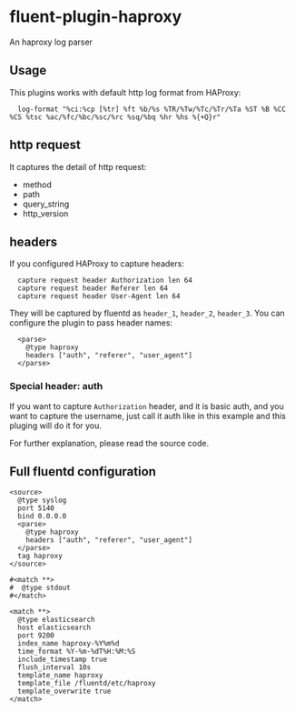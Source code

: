 # fluent-plugin-haproxy
An haproxy log parser

## Usage

This plugins works with default http log format from HAProxy:

```
  log-format "%ci:%cp [%tr] %ft %b/%s %TR/%Tw/%Tc/%Tr/%Ta %ST %B %CC %CS %tsc %ac/%fc/%bc/%sc/%rc %sq/%bq %hr %hs %{+Q}r"
```

## http request

It captures the detail of http request:
 - method
 - path
 - query_string
 - http_version

## headers

If you configured HAProxy to capture headers:

```
  capture request header Authorization len 64
  capture request header Referer len 64
  capture request header User-Agent len 64
```

They will be captured by fluentd as `header_1`, `header_2`, `header_3`.
You can configure the plugin to pass header names:

```
  <parse>
    @type haproxy
    headers ["auth", "referer", "user_agent"]
  </parse>
```

### Special header: auth

If you want to capture `Authorization` header, and it is basic auth, and you want to capture the username, just call it auth like in this example and this pluging will do it for you.

For further explanation, please read the source code.

## Full fluentd configuration

```
<source>
  @type syslog
  port 5140
  bind 0.0.0.0
  <parse>
    @type haproxy
    headers ["auth", "referer", "user_agent"]
  </parse>
  tag haproxy
</source>

#<match **>
#  @type stdout
#</match>

<match **>
  @type elasticsearch
  host elasticsearch
  port 9200
  index_name haproxy-%Y%m%d
  time_format %Y-%m-%dT%H:%M:%S
  include_timestamp true
  flush_interval 10s
  template_name haproxy
  template_file /fluentd/etc/haproxy
  template_overwrite true
</match>
```
